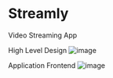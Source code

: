 # Streamly
Video Streaming App

High Level Design
![image](https://github.com/m-Chetan/Streamly/assets/61611588/77273292-f7c8-4b7f-bccc-8c042ed978f2)

Application Frontend
![image](https://github.com/m-Chetan/Streamly/assets/61611588/1aee3239-1109-4a6e-806c-5dc25ab88eb4)
